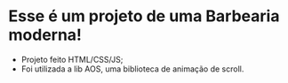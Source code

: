 # Esse é um projeto de uma Barbearia moderna!
* Projeto feito HTML/CSS/JS;
* Foi utilizada a lib AOS, uma biblioteca de animação de scroll.
